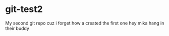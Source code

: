 # git-test2
My second git repo cuz i forget how a created the first one
hey mika hang in their buddy
